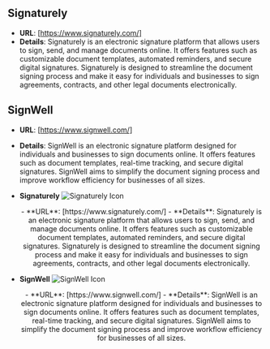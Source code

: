 ## **Signaturely**
  - **URL**: [https://www.signaturely.com/]
  - **Details**: Signaturely is an electronic signature platform that allows users to sign, send, and manage documents online. It offers features such as customizable document templates, automated reminders, and secure digital signatures. Signaturely is designed to streamline the document signing process and make it easy for individuals and businesses to sign agreements, contracts, and other legal documents electronically.

## **SignWell**
  - **URL**: [https://www.signwell.com/]
  - **Details**: SignWell is an electronic signature platform designed for individuals and businesses to sign documents online. It offers features such as document templates, real-time tracking, and secure digital signatures. SignWell aims to simplify the document signing process and improve workflow efficiency for businesses of all sizes.


- **Signaturely** ![Signaturely Icon](https://www.signaturely.com/favicon.ico)
  <div align="center">
    - **URL**: [https://www.signaturely.com/]
    - **Details**: Signaturely is an electronic signature platform that allows users to sign, send, and manage documents online. It offers features such as customizable document templates, automated reminders, and secure digital signatures. Signaturely is designed to streamline the document signing process and make it easy for individuals and businesses to sign agreements, contracts, and other legal documents electronically.
  </div>

- **SignWell** ![SignWell Icon](https://www.signwell.com/favicon.ico)
  <div align="center">
    - **URL**: [https://www.signwell.com/]
    - **Details**: SignWell is an electronic signature platform designed for individuals and businesses to sign documents online. It offers features such as document templates, real-time tracking, and secure digital signatures. SignWell aims to simplify the document signing process and improve workflow efficiency for businesses of all sizes.
  </div>
